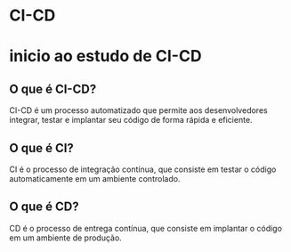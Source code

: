 # CI-CD
# inicio ao estudo de CI-CD

## O que é CI-CD?

CI-CD é um processo automatizado que permite aos desenvolvedores integrar, testar e implantar seu código de forma rápida e eficiente.

## O que é CI?

CI é o processo de integração contínua, que consiste em testar o código automaticamente em um ambiente controlado.

## O que é CD?

CD é o processo de entrega contínua, que consiste em implantar o código em um ambiente de produção.




